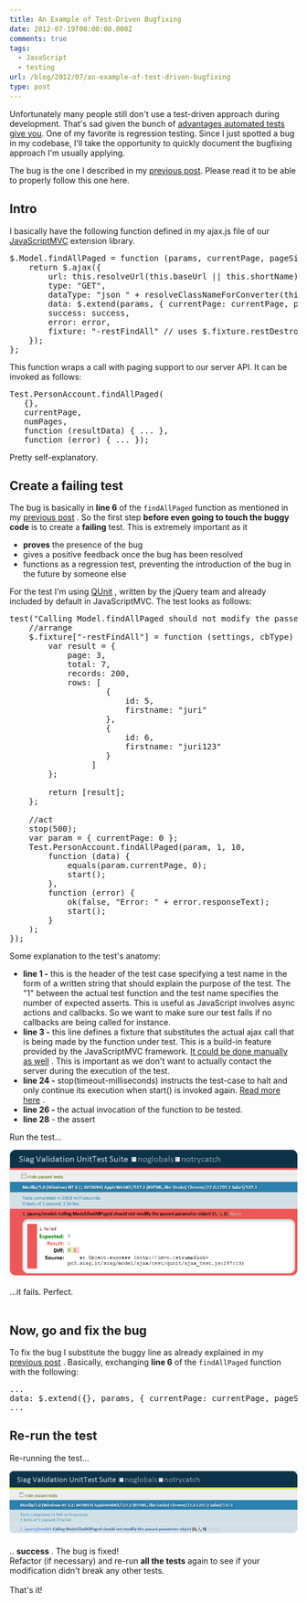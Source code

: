 ```yaml
---
title: An Example of Test-Driven Bugfixing
date: 2012-07-19T00:00:00.000Z
comments: true
tags:
  - JavaScript
  - testing
url: /blog/2012/07/an-example-of-test-driven-bugfixing
type: post
---
```


Unfortunately many people still don't use a test-driven approach during development. That's sad given the bunch of <a href="http://blog.js-development.com/search/label/Unit%20Testing" target="_blank">advantages automated tests give you</a>. One of my favorite is regression testing. Since I just spotted a bug in my codebase, I'll take the opportunity to quickly document the bugfixing approach I'm usually applying.

The bug is the one I described in my [previous post](/blog/2012/07/why-extendsomeobj-anotherobj-might-be/). Please read it to be able to properly follow this one here.

<h2>Intro</h2>
<span style="background-color: white;">
  I basically have the following function defined in my ajax.js file of our
</span>
<a href="http://javascriptmvc.com/" style="background-color: white;" target="_blank">JavaScriptMVC</a>
<span style="background-color: white;">extension library.</span>
<br />
<pre class="brush:javascript">$.Model.findAllPaged = function (params, currentPage, pageSize, success, error) {<br />    return $.ajax({<br />        url: this.resolveUrl(this.baseUrl || this.shortName),<br />        type: "GET",<br />        dataType: "json " + resolveClassNameForConverter(this.shortName) + ".models", //"account.models" for autowiring<br />        data: $.extend(params, { currentPage: currentPage, pageSize: pageSize }),<br />        success: success,<br />        error: error,<br />        fixture: "-restFindAll" // uses $.fixture.restDestroy for response.<br />    });<br />};</pre>
This function wraps a call with paging support to our server API. It can be invoked as follows:
<br />
<pre class="brush:javascript">Test.PersonAccount.findAllPaged(<br />   {}, <br />   currentPage, <br />   numPages,<br />   function (resultData) { ... },<br />   function (error) { ... });<br /></pre>
Pretty self-explanatory.
<br />
<h2>Create a failing test</h2>
The bug is basically in <b>line 6</b>
of the
<code>findAllPaged</code>
function as mentioned in my
<a href="http://blog.js-development.com/2012/07/why-extendsomeobj-anotherobj-might-be.html" target="_blank">previous post</a>
. So the first step <b>before even going to touch the buggy code</b>
is to create a
<b>failing</b>
test. This is extremely important as it
<br />
<ul>
  <li>
    <b style="background-color: white;">proves</b>
    <span style="background-color: white;">the presence of the bug</span>
  </li>
  <li>
    <span style="background-color: white;">gives a positive feedback once the bug has been resolved</span>
  </li>
  <li>
    <span style="background-color: white;">
      functions as a regression test, preventing the introduction of the bug in the future by someone else
    </span>
  </li>
</ul>
For the test I'm using
<a href="http://qunitjs.com/" target="_blank">QUnit</a>
, written by the jQuery team and already included by default in JavaScriptMVC. The test looks as follows:
<br />

<pre class="linenums">test("Calling Model.findAllPaged should not modify the passed parameter object", 1, function () {<br />    //arrange<br />    $.fixture["-restFindAll"] = function (settings, cbType) {<br />        var result = {<br />            page: 3,<br />            total: 7,<br />            records: 200,<br />            rows: [<br />                    {<br />                        id: 5,<br />                        firstname: "juri"<br />                    },<br />                    {<br />                        id: 6,<br />                        firstname: "juri123"<br />                    }<br />                 ]<br />        };<br /><br />        return [result];<br />    };<br /><br />    //act<br />    stop(500);<br />    var param = { currentPage: 0 };<br />    Test.PersonAccount.findAllPaged(param, 1, 10,<br />        function (data) {<br />            equals(param.currentPage, 0);<br />            start();<br />        },<br />        function (error) {<br />            ok(false, "Error: " + error.responseText);<br />            start();<br />        }<br />    );<br />});<br /></pre>
Some explanation to the test's anatomy:
<br />
<ul>
  <li>
    <b>line 1 -</b>
    this is the header of the test case specifying a test name in the form of a written string that should explain the purpose of the test. The "1" between the actual test function and the test name specifies the number of expected asserts. This is useful as JavaScript involves async actions and callbacks. So we want to make sure our test fails if no callbacks are being called for instance.
  </li>
  <li>
    <b>line 3 -</b>
    this line defines a fixture that substitutes the actual ajax call that is being made by the function under test. This is a build-in feature provided by the JavaScriptMVC framework.
    <a href="http://blog.js-development.com/2011/09/testing-javascript-mocking-jquery-ajax.html" target="_blank">It could be done manually as well</a>
    . This is important as we don't want to actually contact the server during the execution of the test.
  </li>
  <li>
    <b>line 24 -</b>
    stop(timeout-milliseconds) instructs the test-case to halt and only continue its execution when start() is invoked again.
    <a href="http://qunitjs.com/cookbook/#asynchronous_callbacks" target="_blank">Read more here</a>
    .
  </li>
  <li>
    <b>line 26 -</b>
    the actual&nbsp;invocation&nbsp;of the function to be tested.
  </li>
  <li>
    <b>line 28</b>
    - the assert
  </li>
</ul>
<div>Run the test...</div>

![](/blog/assets/imgs/qunit_failing_test.png)

<div>...it fails. Perfect.</div>
<div>
  <br />
</div>
<h2>Now, go and fix the bug</h2>
<div>
  To fix the bug I substitute the buggy line as already explained in my
  <a href="http://blog.js-development.com/2012/07/why-extendsomeobj-anotherobj-might-be.html" target="_blank">previous post</a>
  . Basically, exchanging
  <b>line 6</b>
  of the
  <code>findAllPaged</code>
  function with the following:
</div>
<pre class="brush:javascript">...<br />data: $.extend({}, params, { currentPage: currentPage, pageSize: pageSize }),<br />...<br /></pre>
<h2>
  <span style="background-color: white;">Re-run the test</span>
</h2>
<div>
  <span style="background-color: white;">Re-running the test...</span>
</div>

![](/blog/assets/imgs/qunit_succeeding_test.png)

<div>
  <span style="background-color: white;">
    ..
    <b>success</b>
    . The bug is fixed!
  </span>
</div>
Refactor (if necessary) and re-run
<b>all the tests</b>
again to see if your modification didn't break any other tests.
<br />
<br />
That's it!
